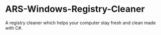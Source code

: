 # ARS-Windows-Registry-Cleaner
A registry cleaner which helps your computer stay fresh and clean made with C#.
